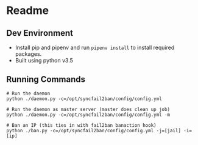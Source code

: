 # Readme

## Dev Environment

- Install pip and pipenv and run ```pipenv install``` to install required packages.
- Built using python v3.5

## Running Commands

```
# Run the daemon
python ./daemon.py -c=/opt/syncfail2ban/config/config.yml

# Run the daemon as master server (master does clean up job)
python ./daemon.py -c=/opt/syncfail2ban/config/config.yml -m

# Ban an IP (this ties in with fail2ban banaction hook)
python ./ban.py -c=/opt/syncfail2ban/config/config.yml -j=[jail] -i=[ip]

```

